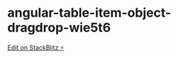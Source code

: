 # angular-table-item-object-dragdrop-wie5t6

[Edit on StackBlitz ⚡️](https://stackblitz.com/edit/angular-table-item-object-dragdrop-wie5t6)